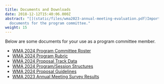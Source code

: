 ```yaml
---
title: Documents and Downloads
date: 2018-12-12T15:40:06.000Z
abstract: "[](static/files/wma2023-annual-meeting-evaluation.pdf)Important
  documents for the program committee."
weight: 15
---
```

Below are some documents for your use as a program committee member.

* [WM﻿A 2024 Program Committee Roster](/files/wma-2024-pc-roster.xlsx)
* [WMA 2024 Program Rubric](/files/wma-2024-program-rubric.docx)
* [WMA 2024 Proposal Track Data](/files/wma-2024-proposal-track-data.xlsx)
* [W﻿MA 2024 Program/Session Structures](https://pc.westmuse.org/files/wma2024_session_structures.docx)
* [W﻿MA 2024 Proposal Guidelines](/files/wma_2024_proposal_guidelines.docx)
* ﻿[WMA 2023 Annual Meeting Survey Result﻿s](https://pc.westmuse.org/files/wma2023-annual-meeting-evaluation.pdf)